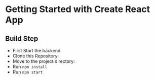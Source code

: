 # Getting Started with Create React App

## Build Step 

- First Start the backend 
- Clone this Repository
- Move to the project directory:
- Run `npm install`
- Run `npm start`